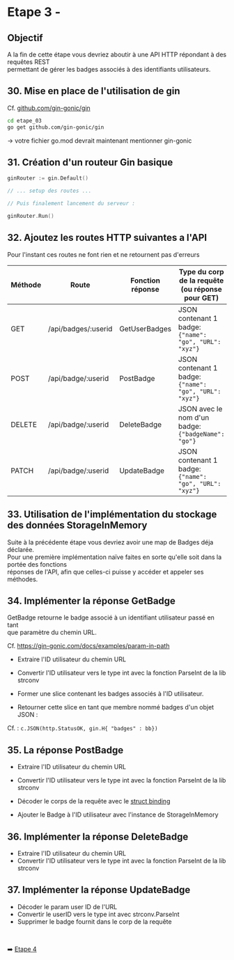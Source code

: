 
# Etape 3 -

## Objectif

A la fin de cette étape vous devriez aboutir à une API HTTP répondant à des requêtes REST  
permettant de gérer les badges associés à des identifiants utilisateurs.


## 30. Mise en place de l'utilisation de gin

Cf. [github.com/gin-gonic/gin](https://github.com/gin-gonic/gin) 

```sh
cd etape_03
go get github.com/gin-gonic/gin
```

&rarr; votre fichier go.mod devrait maintenant mentionner gin-gonic


## 31. Création d'un routeur Gin basique

```go
ginRouter := gin.Default()

// ... setup des routes ...

// Puis finalement lancement du serveur :

ginRouter.Run()

```

## 32. Ajoutez les routes HTTP suivantes a l'API

Pour l'instant ces routes ne font rien et ne retournent pas d'erreurs

|Méthode |  Route               | Fonction réponse| Type du corp de la requête (ou réponse pour GET)        |
| ---    | ---                  | ---             | ---                                                     |
|GET     | /api/badges/:userid  | GetUserBadges   | JSON contenant 1 badge: `{"name": "go", "URL": "xyz"}`  |
|POST    | /api/badge/:userid   | PostBadge       | JSON contenant 1 badge: `{"name": "go", "URL": "xyz"}`  |
|DELETE  | /api/badge/:userid   | DeleteBadge     | JSON avec le nom d'un badge: `{"badgeName": "go"}`      |
|PATCH   | /api/badge/:userid   | UpdateBadge     | JSON contenant 1 badge: `{"name": "go", "URL": "xyz"}`  |


## 33. Utilisation de l'implémentation du stockage des données StorageInMemory

Suite à la précédente étape vous devriez avoir une map de Badges déja déclarée.  
Pour une première implémentation naïve faites en sorte qu'elle soit dans la portée des fonctions  
réponses de l'API, afin que celles-ci puisse y accéder et appeler ses méthodes.


## 34. Implémenter la réponse GetBadge

GetBadge retourne le badge associé à un identifiant utilisateur passé en tant  
que paramètre du chemin URL.

Cf. https://gin-gonic.com/docs/examples/param-in-path

* Extraire l'ID utilisateur du chemin URL
* Convertir l'ID utilisateur vers le type int avec la fonction ParseInt de la lib strconv

* Former une slice contenant les badges associés à l'ID utilisateur.

* Retourner cette slice en tant que membre nommé badges d'un objet JSON :

Cf. : `c.JSON(http.StatusOK, gin.H{ "badges" : bb})`


## 35. La réponse PostBadge

* Extraire l'ID utilisateur du chemin URL
* Convertir l'ID utilisateur vers le type int avec la fonction ParseInt de la lib strconv

* Décoder le corps de la requête avec le [struct binding](https://gin-gonic.com/docs/examples/bind-form-data-request-with-custom-struct/) 

* Ajouter le Badge à l'ID utilisateur avec l'instance de StorageInMemory


## 36. Implémenter la réponse DeleteBadge 

* Extraire l'ID utilisateur du chemin URL
* Convertir l'ID utilisateur vers le type int avec la fonction ParseInt de la lib strconv


## 37. Implémenter la réponse UpdateBadge

* Décoder le param user ID de l'URL
* Convertir le userID vers le type int avec strconv.ParseInt
* Supprimer le badge fournit dans le corp de la requête



<br>

➡️ [Etape 4](../etape_04/README.md)

